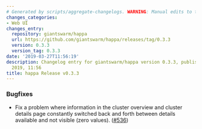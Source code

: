 ```yaml
---
# Generated by scripts/aggregate-changelogs. WARNING: Manual edits to this files will be overwritten.
changes_categories:
- Web UI
changes_entry:
  repository: giantswarm/happa
  url: https://github.com/giantswarm/happa/releases/tag/0.3.3
  version: 0.3.3
  version_tag: 0.3.3
date: '2019-03-27T11:56:19'
description: Changelog entry for giantswarm/happa version 0.3.3, published on 27 March
  2019, 11:56
title: happa Release v0.3.3
---
```


### Bugfixes

- Fix a problem where information in the cluster overview and cluster details page constantly switched back and forth between details available and not visible (zero values). ([#536](https://github.com/giantswarm/happa/pull/536))

